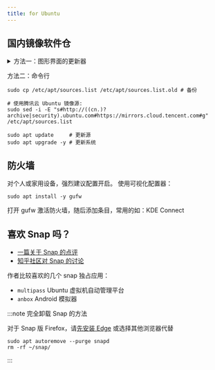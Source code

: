 ```yaml
---
title: for Ubuntu
---
```


## 国内镜像软件仓

 <details className="let-details-to-gray">
<summary>方法一：图形界面的更新器</summary>

1. 搜索关键词 `sof`，选择 “软件和更新”，更改合适的“下载自”来源

<!-- ( 默认“中国的服务器”指的是 cn.archive.ubuntu.com ) -->

2. 搜索关键词 `upd`，打开 “软件更新器”，更新系统

</details>

方法二：命令行

```shell
sudo cp /etc/apt/sources.list /etc/apt/sources.list.old # 备份

# 使用腾讯云 Ubuntu 镜像源:
sudo sed -i -E "s#http://((cn.)?archive|security).ubuntu.com#https://mirrors.cloud.tencent.com#g" /etc/apt/sources.list

sudo apt update     # 更新源
sudo apt upgrade -y # 更新系统
```

## 防火墙

对个人或家用设备，强烈建议配置开启。
使用可视化配置器：

    sudo apt install -y gufw

打开 gufw 激活防火墙，随后添加条目，常用的如：KDE Connect

## 喜欢 Snap 吗？

- [一篇关于 Snap 的点评](https://www.toutiao.com/article/6331388216112972033/)
- [知乎社区对 Snap 的讨论](https://www.zhihu.com/question/47514122)

作者比较喜欢的几个 snap 独占应用：

- `multipass` Ubuntu 虚拟机自动管理平台
- `anbox` Android 模拟器

:::note 完全卸载 Snap 的方法

对于 Snap 版 Firefox，请<a target="_blank" href="/docs/goodsoft/browser/edge-for-linux">先安装 Edge</a> 或选择其他浏览器代替

```shell
sudo apt autoremove --purge snapd
rm -rf ~/snap/
```

:::
